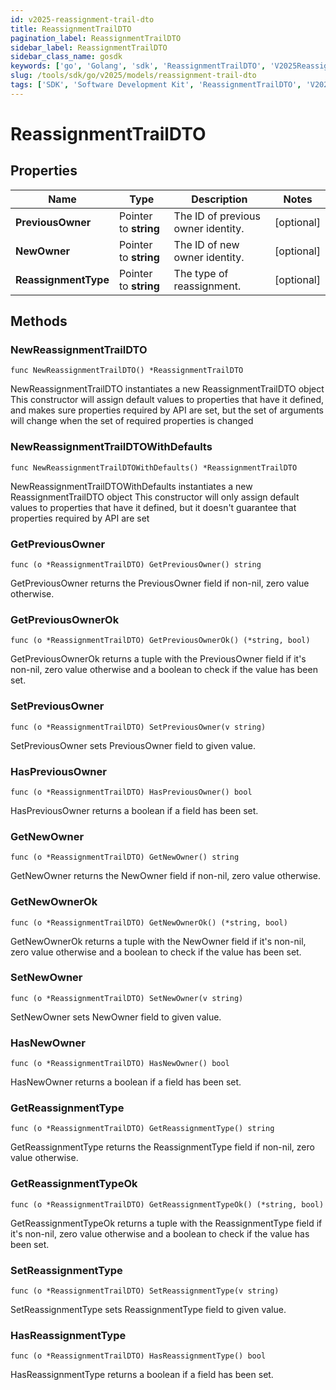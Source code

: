 ```yaml
---
id: v2025-reassignment-trail-dto
title: ReassignmentTrailDTO
pagination_label: ReassignmentTrailDTO
sidebar_label: ReassignmentTrailDTO
sidebar_class_name: gosdk
keywords: ['go', 'Golang', 'sdk', 'ReassignmentTrailDTO', 'V2025ReassignmentTrailDTO'] 
slug: /tools/sdk/go/v2025/models/reassignment-trail-dto
tags: ['SDK', 'Software Development Kit', 'ReassignmentTrailDTO', 'V2025ReassignmentTrailDTO']
---
```


# ReassignmentTrailDTO

## Properties

Name | Type | Description | Notes
------------ | ------------- | ------------- | -------------
**PreviousOwner** | Pointer to **string** | The ID of previous owner identity. | [optional] 
**NewOwner** | Pointer to **string** | The ID of new owner identity. | [optional] 
**ReassignmentType** | Pointer to **string** | The type of reassignment. | [optional] 

## Methods

### NewReassignmentTrailDTO

`func NewReassignmentTrailDTO() *ReassignmentTrailDTO`

NewReassignmentTrailDTO instantiates a new ReassignmentTrailDTO object
This constructor will assign default values to properties that have it defined,
and makes sure properties required by API are set, but the set of arguments
will change when the set of required properties is changed

### NewReassignmentTrailDTOWithDefaults

`func NewReassignmentTrailDTOWithDefaults() *ReassignmentTrailDTO`

NewReassignmentTrailDTOWithDefaults instantiates a new ReassignmentTrailDTO object
This constructor will only assign default values to properties that have it defined,
but it doesn't guarantee that properties required by API are set

### GetPreviousOwner

`func (o *ReassignmentTrailDTO) GetPreviousOwner() string`

GetPreviousOwner returns the PreviousOwner field if non-nil, zero value otherwise.

### GetPreviousOwnerOk

`func (o *ReassignmentTrailDTO) GetPreviousOwnerOk() (*string, bool)`

GetPreviousOwnerOk returns a tuple with the PreviousOwner field if it's non-nil, zero value otherwise
and a boolean to check if the value has been set.

### SetPreviousOwner

`func (o *ReassignmentTrailDTO) SetPreviousOwner(v string)`

SetPreviousOwner sets PreviousOwner field to given value.

### HasPreviousOwner

`func (o *ReassignmentTrailDTO) HasPreviousOwner() bool`

HasPreviousOwner returns a boolean if a field has been set.

### GetNewOwner

`func (o *ReassignmentTrailDTO) GetNewOwner() string`

GetNewOwner returns the NewOwner field if non-nil, zero value otherwise.

### GetNewOwnerOk

`func (o *ReassignmentTrailDTO) GetNewOwnerOk() (*string, bool)`

GetNewOwnerOk returns a tuple with the NewOwner field if it's non-nil, zero value otherwise
and a boolean to check if the value has been set.

### SetNewOwner

`func (o *ReassignmentTrailDTO) SetNewOwner(v string)`

SetNewOwner sets NewOwner field to given value.

### HasNewOwner

`func (o *ReassignmentTrailDTO) HasNewOwner() bool`

HasNewOwner returns a boolean if a field has been set.

### GetReassignmentType

`func (o *ReassignmentTrailDTO) GetReassignmentType() string`

GetReassignmentType returns the ReassignmentType field if non-nil, zero value otherwise.

### GetReassignmentTypeOk

`func (o *ReassignmentTrailDTO) GetReassignmentTypeOk() (*string, bool)`

GetReassignmentTypeOk returns a tuple with the ReassignmentType field if it's non-nil, zero value otherwise
and a boolean to check if the value has been set.

### SetReassignmentType

`func (o *ReassignmentTrailDTO) SetReassignmentType(v string)`

SetReassignmentType sets ReassignmentType field to given value.

### HasReassignmentType

`func (o *ReassignmentTrailDTO) HasReassignmentType() bool`

HasReassignmentType returns a boolean if a field has been set.


